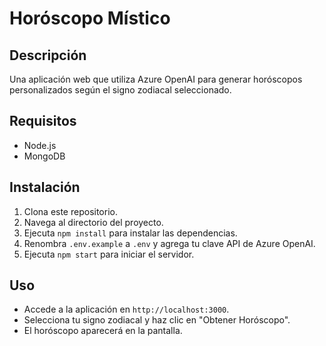 # Horóscopo Místico

## Descripción
Una aplicación web que utiliza Azure OpenAI para generar horóscopos personalizados según el signo zodiacal seleccionado.

## Requisitos
- Node.js
- MongoDB

## Instalación
1. Clona este repositorio.
2. Navega al directorio del proyecto.
3. Ejecuta `npm install` para instalar las dependencias.
4. Renombra `.env.example` a `.env` y agrega tu clave API de Azure OpenAI.
5. Ejecuta `npm start` para iniciar el servidor.

## Uso
- Accede a la aplicación en `http://localhost:3000`.
- Selecciona tu signo zodiacal y haz clic en "Obtener Horóscopo".
- El horóscopo aparecerá en la pantalla.